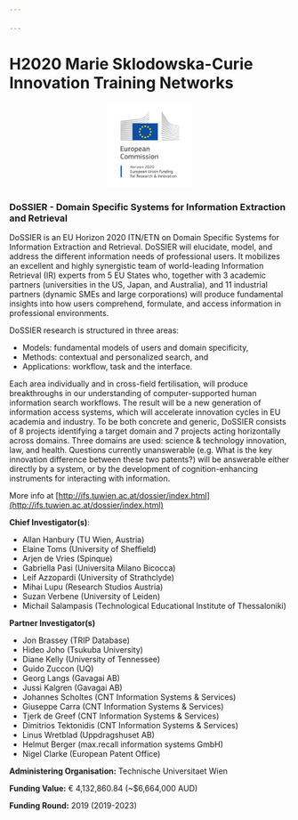 ```yaml
---

---
```


# H2020 Marie Sklodowska-Curie Innovation Training Networks

<div style="text-align:center">
    <img src="/images/H2020-Logo.jpg" width="30%">
</div>

### DoSSIER - Domain Specific Systems for Information Extraction and Retrieval

DoSSIER is an EU Horizon 2020 ITN/ETN on Domain Specific Systems for Information Extraction and Retrieval. DoSSIER will elucidate, model, and address the different information needs of professional users. It mobilizes an excellent and highly synergistic team of world-leading Information Retrieval (IR) experts from 5 EU States who, together with 3 academic partners (universities in the US, Japan, and Australia), and 11 industrial partners (dynamic SMEs and large corporations) will produce fundamental insights into how users comprehend, formulate, and access information in professional environments.

DoSSIER research is structured in three areas:

- Models: fundamental models of users and domain specificity,
- Methods: contextual and personalized search, and
- Applications: workflow, task and the interface.

Each area individually and in cross-field fertilisation, will produce breakthroughs in our understanding of computer-supported human information search workflows. The result will be a new generation of information access systems, which will accelerate innovation cycles in EU academia and industry. To be both concrete and generic, DoSSIER consists of 8 projects identifying a target domain and 7 projects acting horizontally across domains. Three domains are used: science & technology innovation, law, and health. Questions currently unanswerable (e.g. What is the key innovation difference between these two patents?) will be answerable either directly by a system, or by the development of cognition-enhancing instruments for interacting with information.

More info at [http://ifs.tuwien.ac.at/dossier/index.html](http://ifs.tuwien.ac.at/dossier/index.html)

**Chief Investigator(s)**: 
- Allan Hanbury (TU Wien, Austria)
- Elaine Toms (University of Sheffield)
- Arjen de Vries (Spinque)
- Gabriella Pasi (Universita Milano Bicocca)
- Leif Azzopardi (University of Strathclyde)
- Mihai Lupu (Research Studios Austria)
- Suzan Verbene (University of Leiden)
- Michail Salampasis (Technological Educational Institute of Thessaloniki)

**Partner Investigator(s)**
- Jon Brassey (TRIP Database)
- Hideo Joho (Tsukuba University)
- Diane Kelly (University of Tennessee)
- Guido Zuccon (UQ)
- Georg Langs (Gavagai AB)
- Jussi Kalgren (Gavagai AB)
- Johannes Scholtes (CNT Information Systems & Services)
- Giuseppe Carra (CNT Information Systems & Services)
- Tjerk de Greef (CNT Information Systems & Services)
- Dimitrios Tektonidis (CNT Information Systems & Services)
- Linus Wretblad (Uppdragshuset AB)
- Helmut Berger (max.recall information systems GmbH)
- Nigel Clarke (European Patent Office)

**Administering Organisation:** Technische Universitaet Wien

**Funding Value:** € 4,132,860.84 (~$6,664,000 AUD)

**Funding Round:** 2019 (2019-2023)